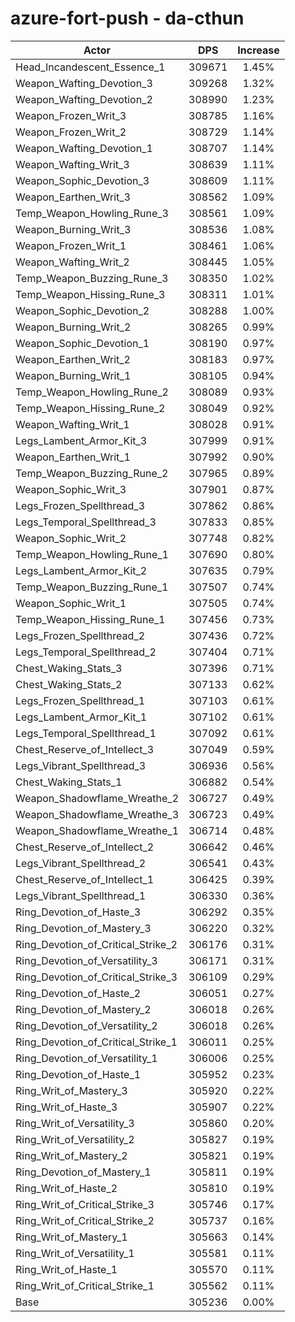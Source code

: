 # azure-fort-push - da-cthun
| Actor | DPS | Increase |
|---|:---:|:---:|
|Head_Incandescent_Essence_1|309671|1.45%|
|Weapon_Wafting_Devotion_3|309268|1.32%|
|Weapon_Wafting_Devotion_2|308990|1.23%|
|Weapon_Frozen_Writ_3|308785|1.16%|
|Weapon_Frozen_Writ_2|308729|1.14%|
|Weapon_Wafting_Devotion_1|308707|1.14%|
|Weapon_Wafting_Writ_3|308639|1.11%|
|Weapon_Sophic_Devotion_3|308609|1.11%|
|Weapon_Earthen_Writ_3|308562|1.09%|
|Temp_Weapon_Howling_Rune_3|308561|1.09%|
|Weapon_Burning_Writ_3|308536|1.08%|
|Weapon_Frozen_Writ_1|308461|1.06%|
|Weapon_Wafting_Writ_2|308445|1.05%|
|Temp_Weapon_Buzzing_Rune_3|308350|1.02%|
|Temp_Weapon_Hissing_Rune_3|308311|1.01%|
|Weapon_Sophic_Devotion_2|308288|1.00%|
|Weapon_Burning_Writ_2|308265|0.99%|
|Weapon_Sophic_Devotion_1|308190|0.97%|
|Weapon_Earthen_Writ_2|308183|0.97%|
|Weapon_Burning_Writ_1|308105|0.94%|
|Temp_Weapon_Howling_Rune_2|308089|0.93%|
|Temp_Weapon_Hissing_Rune_2|308049|0.92%|
|Weapon_Wafting_Writ_1|308028|0.91%|
|Legs_Lambent_Armor_Kit_3|307999|0.91%|
|Weapon_Earthen_Writ_1|307992|0.90%|
|Temp_Weapon_Buzzing_Rune_2|307965|0.89%|
|Weapon_Sophic_Writ_3|307901|0.87%|
|Legs_Frozen_Spellthread_3|307862|0.86%|
|Legs_Temporal_Spellthread_3|307833|0.85%|
|Weapon_Sophic_Writ_2|307748|0.82%|
|Temp_Weapon_Howling_Rune_1|307690|0.80%|
|Legs_Lambent_Armor_Kit_2|307635|0.79%|
|Temp_Weapon_Buzzing_Rune_1|307507|0.74%|
|Weapon_Sophic_Writ_1|307505|0.74%|
|Temp_Weapon_Hissing_Rune_1|307456|0.73%|
|Legs_Frozen_Spellthread_2|307436|0.72%|
|Legs_Temporal_Spellthread_2|307404|0.71%|
|Chest_Waking_Stats_3|307396|0.71%|
|Chest_Waking_Stats_2|307133|0.62%|
|Legs_Frozen_Spellthread_1|307103|0.61%|
|Legs_Lambent_Armor_Kit_1|307102|0.61%|
|Legs_Temporal_Spellthread_1|307092|0.61%|
|Chest_Reserve_of_Intellect_3|307049|0.59%|
|Legs_Vibrant_Spellthread_3|306936|0.56%|
|Chest_Waking_Stats_1|306882|0.54%|
|Weapon_Shadowflame_Wreathe_2|306727|0.49%|
|Weapon_Shadowflame_Wreathe_3|306723|0.49%|
|Weapon_Shadowflame_Wreathe_1|306714|0.48%|
|Chest_Reserve_of_Intellect_2|306642|0.46%|
|Legs_Vibrant_Spellthread_2|306541|0.43%|
|Chest_Reserve_of_Intellect_1|306425|0.39%|
|Legs_Vibrant_Spellthread_1|306330|0.36%|
|Ring_Devotion_of_Haste_3|306292|0.35%|
|Ring_Devotion_of_Mastery_3|306220|0.32%|
|Ring_Devotion_of_Critical_Strike_2|306176|0.31%|
|Ring_Devotion_of_Versatility_3|306171|0.31%|
|Ring_Devotion_of_Critical_Strike_3|306109|0.29%|
|Ring_Devotion_of_Haste_2|306051|0.27%|
|Ring_Devotion_of_Mastery_2|306018|0.26%|
|Ring_Devotion_of_Versatility_2|306018|0.26%|
|Ring_Devotion_of_Critical_Strike_1|306011|0.25%|
|Ring_Devotion_of_Versatility_1|306006|0.25%|
|Ring_Devotion_of_Haste_1|305952|0.23%|
|Ring_Writ_of_Mastery_3|305920|0.22%|
|Ring_Writ_of_Haste_3|305907|0.22%|
|Ring_Writ_of_Versatility_3|305860|0.20%|
|Ring_Writ_of_Versatility_2|305827|0.19%|
|Ring_Writ_of_Mastery_2|305821|0.19%|
|Ring_Devotion_of_Mastery_1|305811|0.19%|
|Ring_Writ_of_Haste_2|305810|0.19%|
|Ring_Writ_of_Critical_Strike_3|305746|0.17%|
|Ring_Writ_of_Critical_Strike_2|305737|0.16%|
|Ring_Writ_of_Mastery_1|305663|0.14%|
|Ring_Writ_of_Versatility_1|305581|0.11%|
|Ring_Writ_of_Haste_1|305570|0.11%|
|Ring_Writ_of_Critical_Strike_1|305562|0.11%|
|Base|305236|0.00%|
